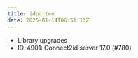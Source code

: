 ```yaml
---
title: idporten
date: 2025-01-14T06:51:13Z
---
```

- Library upgrades
- ID-4901: Connect2id server 17.0 (#780)

